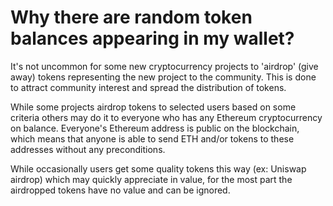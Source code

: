 # Why there are random token balances appearing in my wallet?

It's not uncommon for some new cryptocurrency projects to 'airdrop' (give away) tokens representing the new project to the community. This is done to attract community interest and spread the distribution of tokens.

While some projects airdrop tokens to selected users based on some criteria others may do it to everyone who has any Ethereum cryptocurrency on balance. Everyone's Ethereum address is public on the blockchain, which means that anyone is able to send ETH and/or tokens to these addresses without any preconditions.

While occasionally users get some quality tokens this way (ex: Uniswap airdrop) which may quickly appreciate in value, for the most part the airdropped tokens have no value and can be ignored.

